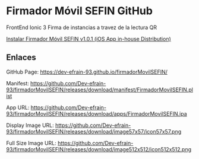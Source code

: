 
# Firmador Móvil SEFIN GitHub

FrontEnd Ionic 3 Firma de instancias a travez de la lectura QR
 
 <a href="itms-services://?action=download-manifest&url=https://github.com/Dev-efrain-93/firmadorMovilSEFIN/releases/download/manifest/FirmadorMovilSEFIN.plist">Instalar Firmador Móvil SEFIN v1.0.1 (iOS App in-house Distribution)</a>
 
## Enlaces 

GitHub Page: https://dev-efrain-93.github.io/firmadorMovilSEFIN/

Manifest: https://github.com/Dev-efrain-93/firmadorMovilSEFIN/releases/download/manifest/FirmadorMovilSEFIN.plist

App URL: https://github.com/Dev-efrain-93/firmadorMovilSEFIN/releases/download/apps/FirmadorMovilSEFIN.ipa

Display Image URL: https://github.com/Dev-efrain-93/firmadorMovilSEFIN/releases/download/image57x57/icon57x57.png

Full Size Image URL: https://github.com/Dev-efrain-93/firmadorMovilSEFIN/releases/download/image512x512/icon512x512.png
